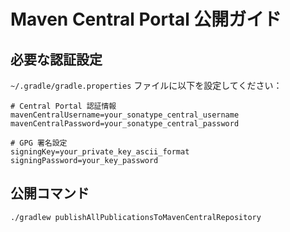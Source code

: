 # Maven Central Portal 公開ガイド

## 必要な認証設定

`~/.gradle/gradle.properties` ファイルに以下を設定してください：

```properties
# Central Portal 認証情報
mavenCentralUsername=your_sonatype_central_username
mavenCentralPassword=your_sonatype_central_password

# GPG 署名設定
signingKey=your_private_key_ascii_format
signingPassword=your_key_password
```

## 公開コマンド

```bash
./gradlew publishAllPublicationsToMavenCentralRepository
```
